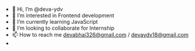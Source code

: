 - 👋 Hi, I’m @deva-ydv
- 👀 I’m interested in Frontend development
- 🌱 I’m currently learning JavaScript
- 💞️ I’m looking to collaborate for Internship
- 📫 How to reach me devabhai326@gmail.com  /  devaydv18@gmail.com
- 

<!---
deva-ydv/deva-ydv is a ✨ special ✨ repository because its `README.md` (this file) appears on your GitHub profile.
You can click the Preview link to take a look at your changes.
--->

